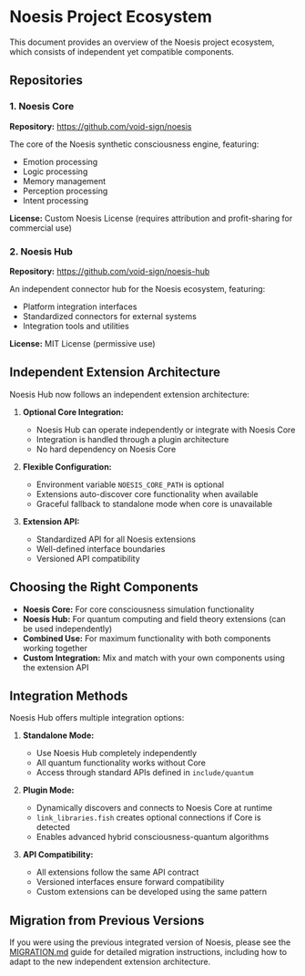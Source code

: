 # Noesis Project Ecosystem

This document provides an overview of the Noesis project ecosystem, which consists of independent yet compatible components.

## Repositories

### 1. Noesis Core
**Repository:** https://github.com/void-sign/noesis

The core of the Noesis synthetic consciousness engine, featuring:
- Emotion processing
- Logic processing
- Memory management
- Perception processing
- Intent processing

**License:** Custom Noesis License (requires attribution and profit-sharing for commercial use)

### 2. Noesis Hub
**Repository:** https://github.com/void-sign/noesis-hub

An independent connector hub for the Noesis ecosystem, featuring:
- Platform integration interfaces
- Standardized connectors for external systems
- Integration tools and utilities

**License:** MIT License (permissive use)

## Independent Extension Architecture

Noesis Hub now follows an independent extension architecture:

1. **Optional Core Integration:**
   - Noesis Hub can operate independently or integrate with Noesis Core
   - Integration is handled through a plugin architecture
   - No hard dependency on Noesis Core

2. **Flexible Configuration:**
   - Environment variable `NOESIS_CORE_PATH` is optional
   - Extensions auto-discover core functionality when available
   - Graceful fallback to standalone mode when core is unavailable

3. **Extension API:**
   - Standardized API for all Noesis extensions
   - Well-defined interface boundaries
   - Versioned API compatibility

## Choosing the Right Components

- **Noesis Core:** For core consciousness simulation functionality
- **Noesis Hub:** For quantum computing and field theory extensions (can be used independently)
- **Combined Use:** For maximum functionality with both components working together
- **Custom Integration:** Mix and match with your own components using the extension API

## Integration Methods

Noesis Hub offers multiple integration options:

1. **Standalone Mode:**
   - Use Noesis Hub completely independently
   - All quantum functionality works without Core
   - Access through standard APIs defined in `include/quantum`

2. **Plugin Mode:**
   - Dynamically discovers and connects to Noesis Core at runtime
   - `link_libraries.fish` creates optional connections if Core is detected
   - Enables advanced hybrid consciousness-quantum algorithms

3. **API Compatibility:**
   - All extensions follow the same API contract
   - Versioned interfaces ensure forward compatibility
   - Custom extensions can be developed using the same pattern

## Migration from Previous Versions

If you were using the previous integrated version of Noesis, please see the [MIGRATION.md](MIGRATION.md) guide for detailed migration instructions, including how to adapt to the new independent extension architecture.
